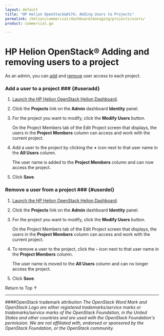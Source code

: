 ```yaml
---
layout: default
title: "HP Helion OpenStack&#174; Adding Users to Projects"
permalink: /helion/commercial/dashboard/managing/projects/users/
product: commercial.ga

---
```

<!--UNDER REVISION-->

<script>

function PageRefresh {
onLoad="window.refresh"
}

PageRefresh();

</script>

<!--
<p style="font-size: small;"> <a href="/helion/commercial/ga1/install/">&#9664; PREV</a> | <a href="/helion/commercial/ga1/install-overview/">&#9650; UP</a> | <a href="/helion/commercial/ga1/">NEXT &#9654;</a> </p>
-->

# HP Helion OpenStack&#174; Adding and removing users to a project

As an admin, you can [add](#useradd) and [remove](#userdel) user access to each project. </p>

### Add a user to a project ### {#useradd}

1. [Launch the HP Helion OpenStack Helion Dashboard](/helion/openstack/dashboard/login/).

2. Click the <strong>Projects</strong> link on the <strong>Admin</strong> dashboard <strong>Identity</strong> panel.</p>

3. For the project you want to modify, click the <strong>Modify Users</strong> button.</p>

	On the Project Members tab of the Edit Project screen that displays, the users in the <strong>Project Members</strong> column can access and work with the current project. </p>

4. Add a user to the project by clicking the <strong>+</strong> icon next to that user name in the <strong>All Users</strong> column.</p>

	The user name is added to the <strong>Project Members</strong> column and can now access the project.</p>

5. Click <strong>Save</strong>.</p>


### Remove a user from a project ### {#userdel}

1. [Launch the HP Helion OpenStack Helion Dashboard](/helion/openstack/dashboard/login/).

2. Click the <strong>Projects</strong> link on the <strong>Admin</strong> dashboard <strong>Identity</strong> panel.</p>

3. For the project you want to modify, click the <strong>Modify Users</strong> button.</p>

	On the Project Members tab of the Edit Project screen that displays, the users in the <strong>Project Members</strong> column can access and work with the current project. </p>

4. To remove a user to the project, click the <strong>-</strong> icon next to that user name in the <strong>Project Members</strong> column.</p>

	<p>The user name is moved to the <strong>All Users</strong> column and can no longer access the project.</p>

5. Click <strong>Save</strong>. </p>

<p><a href="#top" style="padding:14px 0px 14px 0px; text-decoration: none;"> Return to Top &#8593; </a></p>


----
####OpenStack trademark attribution
*The OpenStack Word Mark and OpenStack Logo are either registered trademarks/service marks or trademarks/service marks of the OpenStack Foundation, in the United States and other countries and are used with the OpenStack Foundation's permission. We are not affiliated with, endorsed or sponsored by the OpenStack Foundation, or the OpenStack community.*